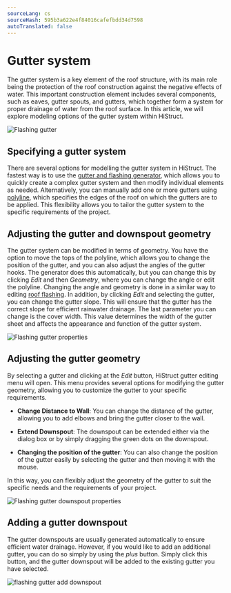 ```yaml
---
sourceLang: cs
sourceHash: 595b3a622e4f84016cafefbdd34d7598
autoTranslated: false
---
```


# Gutter system

The gutter system is a key element of the roof structure, with its main role being the protection of the roof construction against the negative effects of water. This important construction element includes several components, such as eaves, gutter spouts, and gutters, which together form a system for proper drainage of water from the roof surface. In this article, we will explore modeling options of the gutter system within HiStruct.

![Flashing gutter](img/flashingGutter.png)

## Specifying a gutter system

There are several options for modelling the gutter system in HiStruct. The fastest way is to use the [gutter and flashing generator](roofFlashingGenerator.md), which allows you to quickly create a complex gutter system and then modify individual elements as needed. Alternatively, you can manually add one or more gutters using [polyline](polylineInput.md), which specifies the edges of the roof on which the gutters are to be applied. This flexibility allows you to tailor the gutter system to the specific requirements of the project.

## Adjusting the gutter and downspout geometry

The gutter system can be modified in terms of geometry. You have the option to move the tops of the polyline, which allows you to change the position of the gutter, and you can also adjust the angles of the gutter hooks. The generator does this automatically, but you can change this by clicking *Edit* and then *Geometry*, where you can change the angle or edit the polyline. Changing the angle and geometry is done in a similar way to editing [roof flashing](roofFlashingOptions.md). In addition, by clicking *Edit* and selecting the gutter, you can change the gutter slope. This will ensure that the gutter has the correct slope for efficient rainwater drainage. The last parameter you can change is the cover width. This value determines the width of the gutter sheet and affects the appearance and function of the gutter system.

![Flashing gutter properties](img/flashingGutterProperties.png)

## Adjusting the gutter geometry

By selecting a gutter and clicking at the *Edit* button, HiStruct gutter editing menu will open. This menu provides several options for modifying the gutter geometry, allowing you to customize the gutter to your specific requirements.

- **Change Distance to Wall**: You can change the distance of the gutter, allowing you to add elbows and bring the gutter closer to the wall.

- **Extend Downspout**: The downspout can be extended either via the dialog box or by simply dragging the green dots on the downspout.

- **Changing the position of the gutter**: You can also change the position of the gutter easily by selecting the gutter and then moving it with the mouse.

In this way, you can flexibly adjust the geometry of the gutter to suit the specific needs and the requirements of your project.

![Flashing gutter downspout properties](img/flashingGutterDownspoutProperties.png)


## Adding a gutter downspout
The gutter downspouts are usually generated automatically to ensure efficient water drainage. However, if you would like to add an additional gutter, you can do so simply by using the *plus* button. Simply click this button, and the gutter downspout will be added to the existing gutter you have selected.

![flashing gutter add downspout](img/flashingGutterAddDownspout.png)